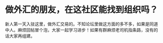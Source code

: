 # 做外汇的朋友，在这社区能找到组织吗？

新人第一天入驻这里，做外汇交易的。不知论坛里做这方面的多不多，如果是同道中人。麻烦回帖冒个泡，大家一起学习进步！如果有群麻烦老司机指条路，没有的话大家再组建。
